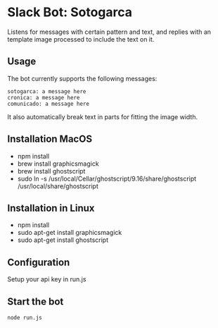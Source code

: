 # Slack Bot: Sotogarca

Listens for messages with certain pattern and text, and replies with an template image processed to include the text
on it.

## Usage

The bot currently supports the following messages:

```
sotogarca: a message here
cronica: a message here
comunicado: a message here
```

It also automatically break text in parts for fitting the image width.

## Installation MacOS

* npm install
* brew install graphicsmagick
* brew install ghostscript
* sudo ln -s /usr/local/Cellar/ghostscript/9.16/share/ghostscript /usr/local/share/ghostscript


## Installation in Linux

* npm install
* sudo apt-get install graphicsmagick
* sudo apt-get install ghostscript

## Configuration

Setup your api key in run.js

## Start the bot

```
node run.js
```
